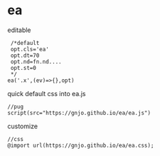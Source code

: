 # ea
editable
```
 /*default
 opt.cls='ea'
 opt.dt=70
 opt.nd=fn.nd....
 opt.st=0
 */
ea('.x',(ev)=>{},opt)
```
quick default css into ea.js
```
//pug
script(src="https://gnjo.github.io/ea/ea.js")
```
customize
```
//css
@import url(https://gnjo.github.io/ea/ea.css);
```
